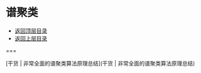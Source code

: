 # 谱聚类

* [返回顶层目录](../../SUMMARY.md#目录)
* [返回上层目录](clustering.md)



===

[干货 | 非常全面的谱聚类算法原理总结](干货 | 非常全面的谱聚类算法原理总结)





